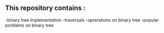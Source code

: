 ## This repository contains :
-binary tree implementation
-traversals
-oprerations on binary tree
-popular porblems on binary tree
